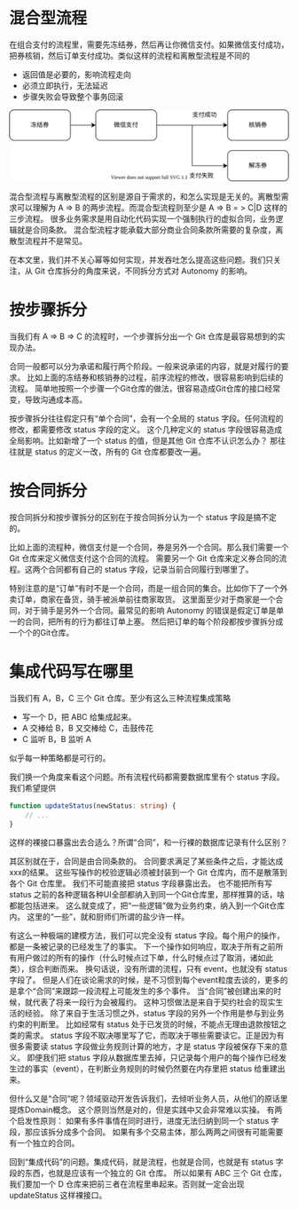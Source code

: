 # 混合型流程

在组合支付的流程里，需要先冻结券，然后再让你微信支付。如果微信支付成功，把券核销，然后订单支付成功。类似这样的流程和离散型流程是不同的

* 返回值是必要的，影响流程走向
* 必须立即执行，无法延迟
* 步骤失败会导致整个事务回滚

![mixed-process](./mixed-process.drawio.svg)

混合型流程与离散型流程的区别是源自于需求的，和怎么实现是无关的。离散型需求可以理解为 A => B 的两步流程。而混合型流程则至少是 A => B = > C|D 这样的三步流程。
很多业务需求是用自动化代码实现一个强制执行的虚拟合同，业务逻辑就是合同条款。
混合型流程才能承载大部分商业合同条款所需要的复杂度，离散型流程并不是常见。

在本文里，我们并不关心幂等如何实现，并发吞吐怎么提高这些问题。我们只关注，从 Git 仓库拆分的角度来说，不同拆分方式对 Autonomy 的影响。

# 按步骤拆分

当我们有 A => B => C 的流程时，一个步骤拆分出一个 Git 仓库是最容易想到的实现办法。

合同一般都可以分为承诺和履行两个阶段。一般来说承诺的内容，就是对履行的要求。
比如上面的冻结券和核销券的过程，前序流程的修改，很容易影响到后续的流程。
简单地按照一个步骤一个Git仓库的做法，很容易造成Git仓库的接口经常变，导致沟通成本高。

按步骤拆分往往假定只有“单个合同”，会有一个全局的 status 字段。任何流程的修改，都需要修改 status 字段的定义。
这个几种定义的 status 字段很容易造成全局影响。比如新增了一个 status 的值，但是其他 Git 仓库不认识怎么办？
那往往就是 status 的定义一改，所有的 Git 仓库都要改一遍。

# 按合同拆分

按合同拆分和按步骤拆分的区别在于按合同拆分认为一个 status 字段是搞不定的。

比如上面的流程种，微信支付是一个合同，券是另外一个合同。那么我们需要一个 Git 仓库来定义微信支付这个合同的流程。
需要另一个 Git 仓库来定义券合同的流程。这两个合同都有自己的 status 字段，记录当前合同履行到哪里了。

特别注意的是“订单”有时不是一个合同，而是一组合同的集合。比如你下了一个外卖订单，商家在备货，骑手被派单前往商家取货。
这里面至少对于商家是一个合同，对于骑手是另外一个合同。最常见的影响 Autonomy 的错误是假定订单是单一的合同，把所有的行为都往订单上塞。
然后把订单的每个阶段都按步骤拆分成一个个的Git仓库。

# 集成代码写在哪里

当我们有 A，B，C 三个 Git 仓库。至少有这么三种流程集成策略

* 写一个 D，把 ABC 给集成起来。
* A 交棒给 B，B 又交棒给 C，击鼓传花
* C 监听 B，B 监听 A

似乎每一种策略都是可行的。

我们换一个角度来看这个问题。所有流程代码都需要数据库里有个 status 字段。我们希望提供

```ts
function updateStatus(newStatus: string) {
    // ...
}
```

这样的裸接口暴露出去合适么？所谓“合同”，和一行裸的数据库记录有什么区别？

其区别就在于，合同是由合同条款的。
合同要求满足了某些条件之后，才能达成xxx的结果。
这些写操作的校验逻辑必须被封装到一个 Git 仓库内，而不是散落到各个 Git 仓库里。
我们不可能直接把 status 字段暴露出去。
也不能把所有写 status 之前的各种逻辑各种UI全部都纳入到同一个Git仓库里，那样推算的话，啥都能包括进来。
这么就变成了，把“一些逻辑”做为业务约束，纳入到一个Git仓库内。
这里的“一些”，就和厨师们所谓的盐少许一样。

有这么一种极端的建模方法，我们可以完全没有 status 字段。每个用户的操作，都是一条被记录的已经发生了的事实。
下一个操作如何响应，取决于所有之前所有用户做过的所有的操作（什么时候点过下单，什么时候点过了取消，诸如此类），综合判断而来。
换句话说，没有所谓的流程，只有 event，也就没有 status 字段了。
但是人们在谈论需求的时候，是不习惯到每个event粒度去谈的，更多的是拿个“合同”来跟踪一段流程上可能发生的多个事件。
当“合同”被创建出来的时候，就代表了将来一段行为会被履约。
这种习惯做法是来自于契约社会的现实生活的经验。
除了来自于生活习惯之外，status 字段的另外一个作用是参与到业务约束的判断里。
比如经常有 status 处于已发货的时候，不能点无理由退款按钮之类的需求。
status 字段不取决哪里写了它，而取决于哪些需要读它。正是因为有很多需要读 status 字段做业务规则计算的地方，才是 status 字段被保存下来的意义。
即便我们把 status 字段从数据库里去掉，只记录每个用户的每个操作已经发生过的事实（event），在判断业务规则的时候仍然要在内存里把 status 给重建出来。

但什么又是“合同”呢？领域驱动开发告诉我们，去倾听业务人员，从他们的原话里提炼Domain概念。
这个原则当然是对的，但是实践中又会非常难以实操。
有两个启发性原则：
如果有多件事情在同时进行，进度无法归纳到同一个 status 字段，那应该拆分成多个合同。
如果有多个交易主体，那么两两之间很有可能需要有一个独立的合同。

回到“集成代码”的问题。集成代码，就是流程，也就是合同，也就是有 status 字段的东西，也就是应该有一个独立的 Git 仓库。
所以如果有 ABC 三个 Git 仓库，我们要加一个 D 仓库来把前三者在流程里串起来。否则就一定会出现 updateStatus 这样裸接口。